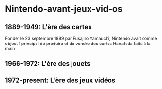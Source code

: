 # Nintendo-avant-jeux-vid-os

## 1889-1949: L'ère des cartes
Fonder le 23 septembre 1889 par Fusajiro Yamauchi, Nintendo avait comme objectif principal de produire et de vendre des cartes Hanafuda faits à la main

## 1966-1972: L'ère des jouets

## 1972-present: L'ère des jeux vidéos
